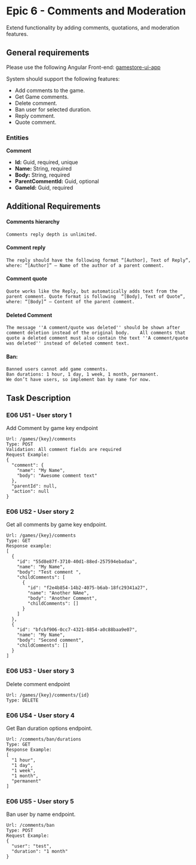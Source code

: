 # Epic 6 - Comments and Moderation
Extend functionality by adding comments, quotations, and moderation features. 

## General requirements
Please use the following Angular Front-end: [gamestore-ui-app](gamestore-ui-app)

System should support the following features: 
* Add comments to the game.
* Get Game comments.
* Delete comment.
* Ban user for selected duration.
* Reply comment.
* Quote comment.


### Entities
**Comment**  
* **Id:** Guid, required, unique
* **Name:** String, required
* **Body:** String, required
* **ParentCommentId:** Guid, optional
* **GameId:** Guid, required

## Additional Requirements
#### Comments hierarchy
	Comments reply depth is unlimited.


#### Comment reply
	The reply should have the following format “[Author], Text of Reply“, where: “[Author]” – Name of the author of a parent comment.


#### Comment quote
	Quote works like the Reply, but automatically adds text from the parent comment. Quote format is following 	“[Body], Text of Quote“, where: “[Body]” – Content of the parent comment.


#### Deleted Comment
	The message ''A comment/quote was deleted'' should be shown after comment deletion instead of the original body. 	All comments that quote a deleted comment must also contain the text ''A comment/quote was deleted'' instead of deleted comment text.


#### Ban:
	Banned users cannot add game comments.
	Ban durations: 1 hour, 1 day, 1 week, 1 month, permanent.
	We don’t have users, so implement ban by name for now.

## Task Description

### E06 US1 - User story 1

Add Comment by game key endpoint


```{xml} 
Url: /games/{key}/comments
Type: POST
Validation: All comment fields are required 
Request Example:
{
  "comment": {
    "name": "My Name",
    "body": "Awesome comment text"
  },
  "parentId": null,
  "action": null
}
```

### E06 US2 - User story 2
Get all comments by game key endpoint.
```{xml} 
Url: /games/{key}/comments
Type: GET 
Response example:
[
  {
    "id": "55d8e87f-3710-40d1-88ed-257594ebadaa",
    "name": "My Name",
    "body": "Test comment ",
    "childComments": [
      {
        "id": "f2e4b854-14b2-4075-b6ab-18fc29341a27",
        "name": "Another NAme",
        "body": "Another Comment",
        "childComments": []
      }
    ]
  },
  {
    "id": "bfcbf906-0cc7-4321-8854-a0c88baa9e07",
    "name": "My Name",
    "body": "Second comment",
    "childComments": []
  }
]
```

### E06 US3 - User story 3
Delete comment endpoint
```{xml} 
Url: /games/{key}/comments/{id}
Type: DELETE
```


### E06 US4 - User story 4
Get Ban duration options endpoint.  
```{xml} 
Url: /comments/ban/durations
Type: GET
Response Example:
[
  "1 hour",
  "1 day",
  "1 week",
  "1 month",
  "permanent"
]
```

### E06 US5 - User story 5
Ban user by name endpoint.
```{xml} 
Url: /comments/ban
Type: POST
Request Example:
{
  "user": "test",
  "duration": "1 month"
}
```